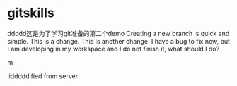# gitskills
ddddd这是为了学习git准备的第二个demo
Creating a new branch is quick and simple.
This is a change.
This is another change.
I have a bug to fix now, but I am developing in my workspace and I do not finish it, what should I do?

m

iidddddified from server

